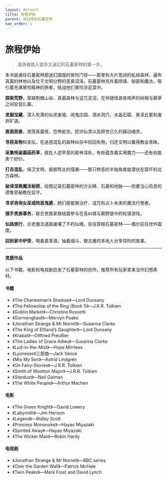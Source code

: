 ```yaml
---
layout: default
title: 旅程伊始
parent: 欢迎来到石墓密林
nav_order: 1
---
```


# 旅程伊始

> 漫游者踏入诡异又迷幻的石墓密林的第一步。

本书是通往石墓密林那迷幻国度的冒险门径——那里有大片宽阔的虬结森林、遍布真菌的林地以及位于文明分野的恶臭沼泽。石墓密林充斥着阴谋、秘密和魔法，吸引着充满冒险精神的旅者，挑战他们冒险涉足其中。

**探索荒野**，穿越荆棘山谷、真菌森林与诅咒泥沼，在伴随怪兽夜啼声的树根与蕨草之间安营扎寨。

**发掘宝藏**，深入失落的仙灵废墟、闹鬼庄园、滴水洞穴、水晶石窟、亵渎丘冢和废弃矿道。

**直面恶兽**，游荡真菌怪，恐怖蛇龙，狡诈仙灵以及辞世已久的躁动魂灵。

**寻获圣物**和圣坛，在迷惑混乱的森林纠杂中拾回失物，归还文明以赢得教会青睐。

**采集怪诞菌菇药草**，就在人迹罕至的密林深处，有些蕴含着实用魔力——还有些能卖个好价。

**打击混乱**，保卫文明，抵御驽主的侵袭——那只秽恶的半独角兽就潜伏在腐坏的北方森林。

**破译深奥魔法秘密**，绘图记录石墓密林的方尖碑、石墓和地脉——但要当心险恶的德鲁恩秘教在监守。

**寻求咨询女巫或险恶鬼婆**，她们是能够治疗、诅咒和占卜未来的魔法行使者。

**插手贵族事务**，联合贵族家族结盟参与在高纠城与蕨野堡中的权谋游戏。

**仙路旅行**，古老魔法道路接壤了不朽仙境，往往穿梭石墓密林——偶尔前往世外国度。

**回到家中炉旁**，喝着麦芽酒，抽着烟斗，跟古雅的本地人分享惊险的故事。

---

#### 灵感作品

以下书籍、电影和电视剧启发了石墓密林的创作。推荐所有玩家拿来当作幻想素材。

#### 书籍

- 《The Charwoman’s Shadow》—Lord Dunsany
- 《The Fellowship of the Ring (Book 1)》—J.R.R. Tolkien
- 《Goblin Market》—Christina Rossetti
- 《Gormenghast》—Mervyn Peake
- 《Jonathan Strange & Mr Norrell》—Susanna Clarke
- 《The King of Elfland’s Daughter》—Lord Dunsany
- 《Krabat》—Ottfried Preußler
- 《The Ladies of Grace Adieu》—Susanna Clarke
- 《Lud-in-the-Mist》—Hope Mirrlees
- 《Lyonesse》三部曲—Jack Vance
- 《Mio My Son》—Astrid Lindgren
- 《On Fairy-Stories》—J.R.R. Tolkien
- 《Smith of Wootton Major》—J.R.R. Tolkien
- 《Stardust》—Neil Gaiman
- 《The White People》—Arthur Machen

#### 电影

- 《The Green Knight》—David Lowery
- 《Labyrinth》—Jim Henson
- 《Legend》—Ridley Scott
- 《Princess Mononoke》—Hayao Miyazaki
- 《Spirited Away》—Hayao Miyazaki
- 《The Wicker Man》—Robin Hardy

#### 电视剧

- 《Jonathan Strange & Mr Norrell》—BBC series
- 《Over the Garden Wall》—Patrick McHale
- 《Twin Peaks》—Mark Frost and David Lynch
